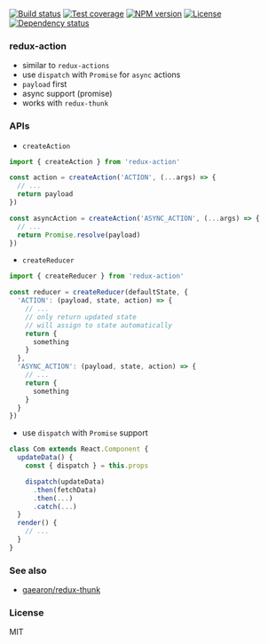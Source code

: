 
[![Build status][travis-img]][travis-url]
[![Test coverage][coveralls-img]][coveralls-url]
[![NPM version][npm-img]][npm-url]
[![License][license-img]][license-url]
[![Dependency status][david-img]][david-url]

### redux-action

* similar to `redux-actions`
* use `dispatch` with `Promise` for `async` actions
* `payload` first
* async support (promise)
* works with `redux-thunk`

### APIs

* `createAction`

```js
import { createAction } from 'redux-action'

const action = createAction('ACTION', (...args) => {
  // ...
  return payload
})

const asyncAction = createAction('ASYNC_ACTION', (...args) => {
  // ...
  return Promise.resolve(payload)
})
```

* `createReducer`

```js
import { createReducer } from 'redux-action'

const reducer = createReducer(defaultState, {
  'ACTION': (payload, state, action) => {
    // ...
    // only return updated state
    // will assign to state automatically
    return {
      something
    }
  },
  'ASYNC_ACTION': (payload, state, action) => {
    // ...
    return {
      something
    }
  }
})
```

* use `dispatch` with `Promise` support

```js
class Com extends React.Component {
  updateData() {
    const { dispatch } = this.props

    dispatch(updateData)
      .then(fetchData)
      .then(...)
      .catch(...)
  }
  render() {
    // ...
  }
}
```

### See also

* [gaearon/redux-thunk](https://github.com/gaearon/redux-thunk)

### License
MIT

[npm-img]: https://img.shields.io/npm/v/redux-action.svg?style=flat-square
[npm-url]: https://npmjs.org/package/redux-action
[travis-img]: https://img.shields.io/travis/onebook/redux-action.svg?style=flat-square
[travis-url]: https://travis-ci.org/onebook/redux-action
[coveralls-img]: https://img.shields.io/coveralls/onebook/redux-action.svg?style=flat-square
[coveralls-url]: https://coveralls.io/r/onebook/redux-action?branch=master
[license-img]: https://img.shields.io/badge/license-MIT-green.svg?style=flat-square
[license-url]: http://opensource.org/licenses/MIT
[david-img]: https://img.shields.io/david/onebook/redux-action.svg?style=flat-square
[david-url]: https://david-dm.org/onebook/redux-action
